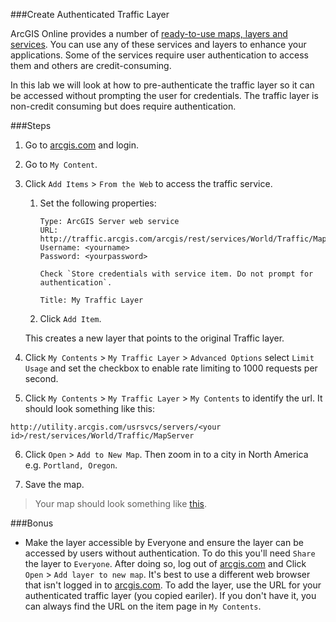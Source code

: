 ###Create Authenticated Traffic Layer

ArcGIS Online provides a number of [ready-to-use maps, layers and services](http://www.arcgis.com/features/maps/index.html). You can use any of these services and layers to enhance your applications. Some of the services require user authentication to access them and others are credit-consuming.

In this lab we will look at how to pre-authenticate the traffic layer so it can be accessed without prompting the user for credentials. The traffic layer is non-credit consuming but does require authentication.

###Steps

1. Go to [arcgis.com](http://www.arcgis.com) and login.  

2. Go to `My Content`.

3. Click `Add Items` > `From the Web` to access the traffic service.

	1. Set the following properties:

		```
		Type: ArcGIS Server web service
		URL: http://traffic.arcgis.com/arcgis/rest/services/World/Traffic/MapServer
		Username: <yourname>
		Password: <yourpassword>
		```
		```Check `Store credentials with service item. Do not prompt for authentication`.```

		```Title: My Traffic Layer```

	2. Click `Add Item`.

	This creates a new layer that points to the original Traffic layer.

4. Click `My Contents` > `My Traffic Layer` > `Advanced Options` select `Limit Usage` and set the checkbox to enable rate limiting to 1000 requests per second.

5. Click `My Contents` > `My Traffic Layer` > `My Contents` to identify the url. It should look something like this:

  ```
  http://utility.arcgis.com/usrsvcs/servers/<your id>/rest/services/World/Traffic/MapServer
  ```

6. Click `Open` > `Add to New Map`. Then zoom in to a city in North America e.g. `Portland, Oregon`.

7. Save the map.

> Your map should look something like [this](http://edn.maps.arcgis.com/home/webmap/viewer.html?webmap=80bd92e2e0924358a1e9490b3c6b8603).

###Bonus
* Make the layer accessible by Everyone and ensure the layer can be accessed by users without authentication. To do this you'll need `Share` the layer to `Everyone`. After doing so, log out of [arcgis.com](http://www.arcgis.com) and Click `Open` > `Add layer to new map`. It's best to use a different web browser that isn't logged in to [arcgis.com](http://www.arcgis.com). To add the layer, use the URL for your authenticated traffic layer (you copied eariler). If you don't have it, you can always find the URL on the item page in `My Contents`.
